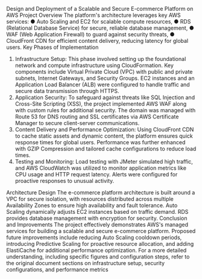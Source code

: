 Design and Deployment of a Scalable and Secure
E-commerce Platform on AWS
Project Overview
The platform's architecture leverages key AWS services:
● Auto Scaling and EC2 for scalable compute resources,
● RDS (Relational Database Service) for secure, reliable database management,
● WAF (Web Application Firewall) to guard against security threats,
● CloudFront CDN for efficient content delivery, reducing latency for global users.
Key Phases of Implementation
1. Infrastructure Setup: This phase involved setting up the foundational network
and compute infrastructure using CloudFormation. Key components include
Virtual Private Cloud (VPC) with public and private subnets, Internet Gateways,
and Security Groups. EC2 instances and an Application Load Balancer (ALB)
were configured to handle traffic and secure data transmission through HTTPS.
2. Application Security: To safeguard against threats like SQL Injection and
Cross-Site Scripting (XSS), the project implemented AWS WAF along with
custom rules for additional security. The domain was managed with Route 53 for
DNS routing and SSL certificates via AWS Certificate Manager to secure
client-server communications.
3. Content Delivery and Performance Optimization: Using CloudFront CDN to
cache static assets and dynamic content, the platform ensures quick response
times for global users. Performance was further enhanced with GZIP
Compression and tailored cache configurations to reduce load times.
4. Testing and Monitoring: Load testing with JMeter simulated high traffic, and
AWS CloudWatch was utilized to monitor application metrics like CPU usage and
HTTP request latency. Alerts were configured for proactive responses to unusual
activity.

Architecture Design
The e-commerce platform architecture is built around a VPC for secure isolation, with
resources distributed across multiple Availability Zones to ensure high availability and
fault tolerance. Auto Scaling dynamically adjusts EC2 instances based on traffic
demand. RDS provides database management with encryption for security.
Conclusion and Improvements
The project effectively demonstrates AWS's managed services for building a scalable
and secure e-commerce platform. Proposed future improvements include reducing Auto
Scaling cooldown periods, introducing Predictive Scaling for proactive resource
allocation, and adding ElastiCache for additional performance optimization.
For a more detailed understanding, including specific figures and configuration steps,
refer to the original document sections on infrastructure setup, security configurations,
and performance metrics
